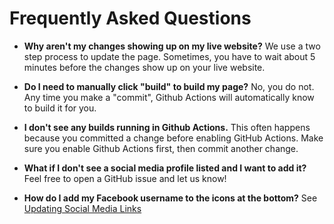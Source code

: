 # Frequently Asked Questions

* **Why aren't my changes showing up on my live website?** We use a two step process to update the page.
  Sometimes, you have to wait about 5 minutes before the changes show up on your live website.

* **Do I need to manually click "build" to build my page?** No, you do not. Any time you make a "commit",
  Github Actions will automatically know to build it for you.

* **I don't see any builds running in Github Actions.** This often happens because you committed a change
  before enabling GitHub Actions. Make sure you enable Github Actions first, then commit another change.

* **What if I don't see a social media profile listed and I want to add it?** Feel free to open a GitHub
  issue and let us know!

* **How do I add my Facebook username to the icons at the bottom?** See [Updating Social Media Links](./README.md#updating-social-media-links)